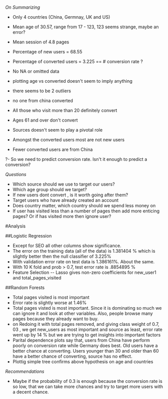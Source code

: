 *On Summarizing*

- Only 4 countries (China, Germnay, UK and US)
- Mean age of 30.57, range from 17 - 123, 123 seems strange, maybe an error?
- Mean session of 4.8 pages
- Percentage of new users  = 68.55
- Percentage of converted users = 3.225 ==  # conversion rate ?
- No NA or omitted data

- plotting age vs converted doesn't seem to imply anything
-  there seems to be 2 outliers
- no one from china converted
- All those who visit more than 20 definitely convert
- Ages 61 and over don't convert
- Sources doesn't seem to play a pivotal role
- Amongst the converted users most are not new users
- Fewer converted users are from China



?-  So we need to predict conversion rate. Isn't it enough to predict a conversion?

*Questions*
 - Which source should we use to target our users?
 - Which age group should we target?
 - If new users dont convert , is it worth going after them?
 - Target users who have already created an account
 - Does country matter, which country should we spend less money on
 - If user has visited less than a number of pages then add more enticing pages? Or if has visited more then ignore user?


#Analysis

##Logistic Regression

- Except for SEO all other columns show significance. 
- The error on the training data (all of the data) is 1.381404 % which is slightly better then the null classifier of 3.225%
 - With validation error rate on test data is 1.386161%. About the same.
 - With 10 K fold and prob > 0.7, test error rate is .8854895 %
 - Feature Selection
  -- Lasso gives non-zero coefficients for new_user1 and total_pages_visited

##Random Forests
- Total pages visited is most important
- Error rate is slightly worse at 1.46%
- Total pages visted is most important. Since it is dominating so much we can ignore it and look at other variables. Also, people browse many pages because they already want to buy. 
- on Redoing it with total pages removed, and giving class weight of 0.7, 03 , we get new_users as most important and source as least, error rate went up by 14 % but we are trying to get insights into important factors
- Parital dependence plots say that, users from China have perform poorly on conversion rate while Germany does best. Old users have a better chance at converting. Users younger than 30 and older than 60 have a better chance of converting, source has no effect.
- Plottig simple tree confirms above hypothesis on age and countries


*Recommendations*

- Maybe if the probability of 0.3 is enough because the conversion rate is so low, that we can take more chances and try to target more users with a decent chance.
